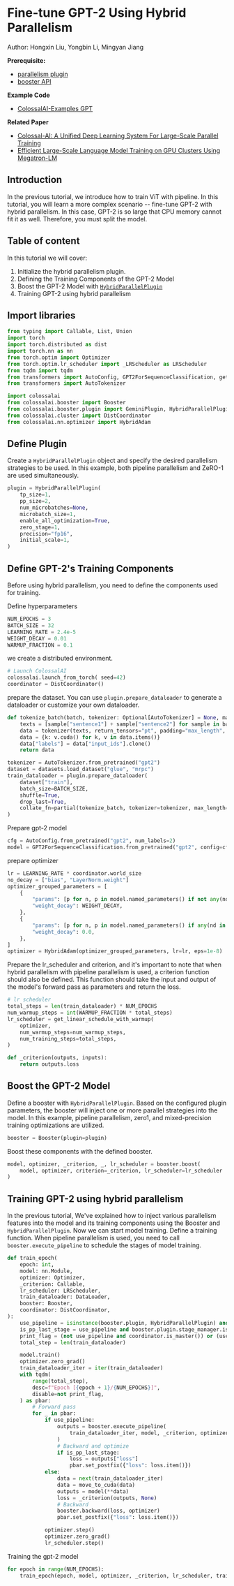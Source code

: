 # Fine-tune GPT-2 Using Hybrid Parallelism

Author: Hongxin Liu, Yongbin Li, Mingyan Jiang

**Prerequisite:**
- [parallelism plugin](../basics/booster_plugins.md)
- [booster API](../basics/booster_api.md)

**Example Code**
- [ColossalAI-Examples GPT](https://github.com/hpcaitech/ColossalAI/blob/main/examples/language/gpt/hybridparallelism/finetune.py)


**Related Paper**
- [Colossal-AI: A Unified Deep Learning System For Large-Scale Parallel Training](https://arxiv.org/abs/2110.14883)
- [Efficient Large-Scale Language Model Training on GPU Clusters Using Megatron-LM](https://arxiv.org/abs/2104.04473)

## Introduction

In the previous tutorial, we introduce how to train ViT with pipeline. In this tutorial, you will learn a more complex scenario -- fine-tune GPT-2 with hybrid parallelism. In this case, GPT-2 is so large that CPU memory cannot fit it as well. Therefore, you must split the model.

## Table of content

In this tutorial we will cover:

1. Initialize the hybrid parallelism plugin.
2. Defining the Training Components of the GPT-2 Model
3. Boost the GPT-2 Model with [`HybridParallelPlugin`](../basics/booster_plugins.md)
4. Training GPT-2 using hybrid parallelism

## Import libraries

```python
from typing import Callable, List, Union
import torch
import torch.distributed as dist
import torch.nn as nn
from torch.optim import Optimizer
from torch.optim.lr_scheduler import _LRScheduler as LRScheduler
from tqdm import tqdm
from transformers import AutoConfig, GPT2ForSequenceClassification, get_linear_schedule_with_warmup
from transformers import AutoTokenizer

import colossalai
from colossalai.booster import Booster
from colossalai.booster.plugin import GeminiPlugin, HybridParallelPlugin, LowLevelZeroPlugin, TorchDDPPlugin
from colossalai.cluster import DistCoordinator
from colossalai.nn.optimizer import HybridAdam
```
## Define Plugin
Create a `HybridParallelPlugin` object and specify the desired parallelism strategies to be used. In this example, both pipeline parallelism and ZeRO-1 are used simultaneously.
```python
plugin = HybridParallelPlugin(
    tp_size=1,
    pp_size=2,
    num_microbatches=None,
    microbatch_size=1,
    enable_all_optimization=True,
    zero_stage=1,
    precision="fp16",
    initial_scale=1,
)
```
## Define GPT-2's Training Components

Before using hybrid parallelism, you need to define the components used for training.

Define hyperparameters
```python
NUM_EPOCHS = 3
BATCH_SIZE = 32
LEARNING_RATE = 2.4e-5
WEIGHT_DECAY = 0.01
WARMUP_FRACTION = 0.1
```
we create a distributed environment.
```python
# Launch ColossalAI
colossalai.launch_from_torch( seed=42)
coordinator = DistCoordinator()
```
prepare the dataset. You can use `plugin.prepare_dataloader` to generate a dataloader or customize your own dataloader.
```python
def tokenize_batch(batch, tokenizer: Optional[AutoTokenizer] = None, max_length: int = 2048):
    texts = [sample["sentence1"] + sample["sentence2"] for sample in batch]
    data = tokenizer(texts, return_tensors="pt", padding="max_length", truncation=True, max_length=max_length)
    data = {k: v.cuda() for k, v in data.items()}
    data["labels"] = data["input_ids"].clone()
    return data

tokenizer = AutoTokenizer.from_pretrained("gpt2")
dataset = datasets.load_dataset("glue", "mrpc")
train_dataloader = plugin.prepare_dataloader(
    dataset["train"],
    batch_size=BATCH_SIZE,
    shuffle=True,
    drop_last=True,
    collate_fn=partial(tokenize_batch, tokenizer=tokenizer, max_length=512),
)
```
Prepare gpt-2 model
```python
cfg = AutoConfig.from_pretrained("gpt2", num_labels=2)
model = GPT2ForSequenceClassification.from_pretrained("gpt2", config=cfg).cuda()

```
prepare optimizer
```python
lr = LEARNING_RATE * coordinator.world_size
no_decay = ["bias", "LayerNorm.weight"]
optimizer_grouped_parameters = [
    {
        "params": [p for n, p in model.named_parameters() if not any(nd in n for nd in no_decay)],
        "weight_decay": WEIGHT_DECAY,
    },
    {
        "params": [p for n, p in model.named_parameters() if any(nd in n for nd in no_decay)],
        "weight_decay": 0.0,
    },
]
optimizer = HybridAdam(optimizer_grouped_parameters, lr=lr, eps=1e-8)
```
Prepare the lr_scheduler and criterion, and it's important to note that when hybrid parallelism with pipeline parallelism is used, a criterion function should also be defined. This function should take the input and output of the model's forward pass as parameters and return the loss.
```python
# lr scheduler
total_steps = len(train_dataloader) * NUM_EPOCHS
num_warmup_steps = int(WARMUP_FRACTION * total_steps)
lr_scheduler = get_linear_schedule_with_warmup(
    optimizer,
    num_warmup_steps=num_warmup_steps,
    num_training_steps=total_steps,
)

def _criterion(outputs, inputs):
    return outputs.loss
```
## Boost the GPT-2 Model
Define a booster with `HybridParallelPlugin`. Based on the configured plugin parameters, the booster will inject one or more parallel strategies into the model. In this example, pipeline parallelism, zero1, and mixed-precision training optimizations are utilized.
```python
booster = Booster(plugin=plugin)
```
Boost these components with the defined booster.
```python
model, optimizer, _criterion, _, lr_scheduler = booster.boost(
    model, optimizer, criterion=_criterion, lr_scheduler=lr_scheduler
)
```


## Training GPT-2 using hybrid parallelism

In the previous tutorial, We've explained how to inject various parallelism features into the model and its training components using the Booster and `HybridParallelPlugin`. Now we can start model training.
Define a training function. When pipeline parallelism is used, you need to call `booster.execute_pipeline` to schedule the stages of model training.
```python
def train_epoch(
    epoch: int,
    model: nn.Module,
    optimizer: Optimizer,
    _criterion: Callable,
    lr_scheduler: LRScheduler,
    train_dataloader: DataLoader,
    booster: Booster,
    coordinator: DistCoordinator,
):
    use_pipeline = isinstance(booster.plugin, HybridParallelPlugin) and booster.plugin.pp_size > 1
    is_pp_last_stage = use_pipeline and booster.plugin.stage_manager.is_last_stage()
    print_flag = (not use_pipeline and coordinator.is_master()) or (use_pipeline and is_pp_last_stage)
    total_step = len(train_dataloader)

    model.train()
    optimizer.zero_grad()
    train_dataloader_iter = iter(train_dataloader)
    with tqdm(
        range(total_step),
        desc=f"Epoch [{epoch + 1}/{NUM_EPOCHS}]",
        disable=not print_flag,
    ) as pbar:
        # Forward pass
        for _ in pbar:
            if use_pipeline:
                outputs = booster.execute_pipeline(
                    train_dataloader_iter, model, _criterion, optimizer, return_loss=True
                )
                # Backward and optimize
                if is_pp_last_stage:
                    loss = outputs["loss"]
                    pbar.set_postfix({"loss": loss.item()})
            else:
                data = next(train_dataloader_iter)
                data = move_to_cuda(data)
                outputs = model(**data)
                loss = _criterion(outputs, None)
                # Backward
                booster.backward(loss, optimizer)
                pbar.set_postfix({"loss": loss.item()})

            optimizer.step()
            optimizer.zero_grad()
            lr_scheduler.step()

```
Training the gpt-2 model
```python
for epoch in range(NUM_EPOCHS):
    train_epoch(epoch, model, optimizer, _criterion, lr_scheduler, train_dataloader, booster, coordinator)
```
<!-- doc-test-command: torchrun --standalone --nproc_per_node=1 train_gpt_using_hybrid_parallelism.py  -->
